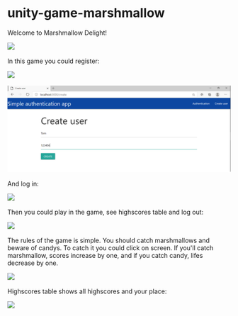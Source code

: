 # unity-game-marshmallow
Welcome to Marshmallow Delight!


![](https://github.com/deewanas/unity-game-marshmallow/tree/main/screenshots/marshm1.PNG)

In this game you could register:

![](https://github.com/deewanas/unity-game-marshmallow/tree/main/screenshots/marshm6.PNG)

![](https://github.com/deewanas/nodejs-authentication-app/blob/main/screenshots/1create.PNG)

And log in:

![](https://github.com/deewanas/unity-game-marshmallow/tree/main/screenshots/marshm2.PNG)

Then you could play in the game, see highscores table and log out:

![](https://github.com/deewanas/unity-game-marshmallow/tree/main/screenshots/marshm5.PNG)

The rules of the game is simple. You should catch marshmallows and beware of candys. To catch it you could click on screen. If you'll catch marshmallow, scores increase by one, and if you catch candy, lifes decrease by one.

![](https://github.com/deewanas/unity-game-marshmallow/tree/main/screenshots/marshm6.PNG)

Highscores table shows all highscores and your place:

![](https://github.com/deewanas/unity-game-marshmallow/tree/main/screenshots/marshm4.PNG)

